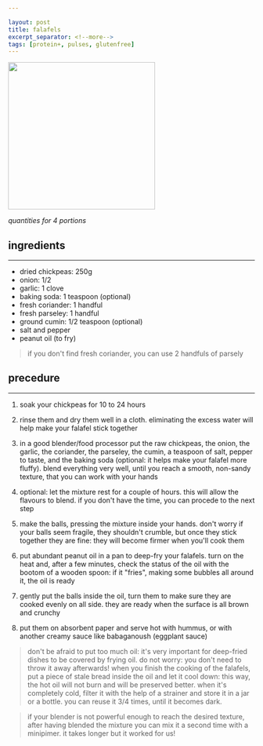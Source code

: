 ```yaml
---

layout: post
title: falafels
excerpt_separator: <!--more-->
tags: [protein+, pulses, glutenfree]
---
```



 <img src="../../../images/falafel.jpeg" width="300">
 
 
 <!--more-->

_quantities for 4 portions_

## ingredients
---

- dried chickpeas: 250g
- onion: 1/2
- garlic: 1 clove
- baking soda: 1 teaspoon (optional)
- fresh coriander: 1 handful 
- fresh parseley: 1 handful
- ground cumin: 1/2 teaspoon (optional)
- salt and pepper
- peanut oil (to fry)

> if you don't find fresh coriander, you can use 2 handfuls of parsely

## precedure
---

1. soak your chickpeas for 10 to 24 hours
   
2. rinse them and dry them well in a cloth. eliminating the excess water will help make your falafel stick together
   
3. in a good blender/food processor put the raw chickpeas, the onion, the garlic, the coriander, the parseley, the cumin, a teaspoon of salt, pepper to taste, and the baking soda (optional: it helps make your falafel more fluffy). blend everything very well, until you reach a smooth, non-sandy texture, that you can work with your hands
   
4. optional: let the mixture rest for a couple of hours. this will allow the flavours to blend. if you don't have the time, you can procede to the next step

5. make the balls, pressing the mixture inside your hands. don't worry if your balls seem fragile, they shouldn't crumble, but once they stick together they are fine: they will become firmer when you'll cook them

6. put abundant peanut oil in a pan to deep-fry your falafels. turn on the heat and, after a few minutes, check the status of the oil with the bootom of a wooden spoon: if it "fries", making some bubbles all around it, the oil is ready

7. gently put the balls inside the oil, turn them to make sure they are cooked evenly on all side. they are ready when the surface is all brown and crunchy

8. put them on absorbent paper and serve hot with hummus, or with another creamy sauce like babaganoush (eggplant sauce)

> don't be afraid to put too much oil: it's very important for deep-fried dishes to be covered by frying oil. do not worry: you don't need to throw it away afterwards! when you finish the cooking of the falafels, put a piece of stale bread inside the oil and let it cool down: this way, the hot oil will not burn and will be preserved better. when it's completely cold, filter it with the help of a strainer and store it in a jar or a bottle. you can reuse it 3/4 times, until it becomes dark.

> if your blender is not powerful enough to reach the desired texture, after having blended the mixture you can mix it a second time with a minipimer. it takes longer but it worked for us!